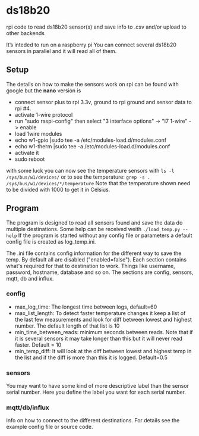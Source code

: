 # ds18b20
rpi code to read ds18b20 sensor(s) and save info to .csv and/or upload to other backends

It’s inteded to run on a raspberry pi
You can connect several ds18b20 sensors in parallel and it will read all of them.
## Setup
The details on how to make the sensors work on rpi can be found with google but the **nano** version is
* connect sensor plus to rpi 3.3v, ground to rpi ground and sensor data to rpi #4.
* activate 1-wire protocol
 * run "sudo raspi-config" then select "3 interface options" -> "I7 1-wire" -> enable
* load 1wire modules
 * echo w1-gpio |sudo tee -a /etc/modules-load.d/modules.conf
 * echo w1-therm |sudo tee -a /etc/modules-load.d/modules.conf
* activate it
 * sudo reboot

with some luck you can now see the temperature sensors with
`ls -l /sys/bus/w1/devices/`
or to see the temperature: `grep -s . /sys/bus/w1/devices/*/temperature`
Note that the temperature shown need to be divided with 1000 to get it in Celsius.


## Program
The program is designed to read all sensors found and save the data do multiple destinations.
Some help can be received weith `./load_temp.py --help`
If the program is started without any config file or parameters a default config file is created as log_temp.ini.

The .ini file contains config information for the different way to save the temp. By default all are disabled ("enabled=false").
Each section contains what's required for that to destination to work. Things like username, password, hostname, database and so on. 
The sections are config, sensors, mqtt, db and influx.
### config
- max\_log\_time: The longest time between logs, default=60
- max\_list\_length: To detect faster temperature changes it keep a list of the last few measurements and look for diff between lowest and highest number. The default length of that list is 10
- min\_time\_between\_reads: minimum seconds between reads. Note that if it is several sensors it may take longer than this but it will never read faster. Default = 10
- min\_temp\_diff: It will look at the diff between lowest and highest temp in the list and if the diff is more than this it is logged. Default=0.5

### sensors
You may want to have some kind of more descriptive label than the sensor serial number. Here you define the label you want for each serial number.

### mqtt/db/influx
Info on how to connect to the different destinations. For details see the example config file or source code.
